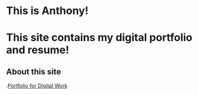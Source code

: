 # This is Anthony!
# This site contains my digital portfolio and resume!
## About this site
.[Portfolio for Digital Work](portfolio.md)


